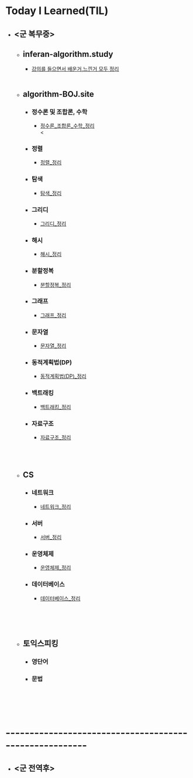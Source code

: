 # Today I Learned(TIL)

- ## <군 복무중>
  - ## inferan-algorithm.study
    - [강의를 들으면서 배운거,느낀거 모두 정리](https://github.com/SeungMin2001/TIL/blob/main/inflearn-CodingTest/algorithm.md)<br><br>

  - ## algorithm-BOJ.site
    - ### 정수론 및 조합론, 수학
      - [정수론_조합론_수학_정리](https://github.com/ssm2020/TIL/blob/main/algorithm_md_list/%EC%A0%95%EC%88%98%EB%A1%A0_%EC%A1%B0%ED%95%A9%EB%A1%A0_%EC%88%98%ED%95%99/%EC%A0%95%EC%88%98%EB%A1%A0_%EC%A1%B0%ED%95%A9%EB%A1%A0_%EC%88%98%ED%95%99.md)<br><


    - ### 정렬
      - [정렬_정리](https://github.com/ssm2020/TIL/blob/main/algorithm_md_list/%EC%A0%95%EB%A0%AC/%EC%A0%95%EB%A0%AC.md)<br>


    - ### 탐색
      - [탐색_정리](https://github.com/ssm2020/TIL/blob/main/algorithm_md_list/%ED%83%90%EC%83%89/%ED%83%90%EC%83%89.md)<br>


    - ### 그리디
      - [그리디_정리](https://github.com/ssm2020/TIL/blob/main/algorithm_md_list/%EA%B7%B8%EB%A6%AC%EB%94%94/%EA%B7%B8%EB%A6%AC%EB%94%94.md)<br> 


    - ### 해시
      - [해시_정리](https://github.com/ssm2020/TIL/blob/main/algorithm_md_list/%ED%95%B4%EC%8B%9C/%ED%95%B4%EC%8B%9C.md)<br>   


    - ### 분할정복
      - [분할정복_정리](https://github.com/ssm2020/TIL/blob/main/algorithm_md_list/%EB%B6%84%ED%95%A0%EC%A0%95%EB%B3%B5/%EB%B6%84%ED%95%A0%EC%A0%95%EB%B3%B5.md)<br> 


    - ### 그래프
      - [그래프_정리](https://github.com/ssm2020/TIL/blob/main/algorithm_md_list/%EA%B7%B8%EB%9E%98%ED%94%84/%EA%B7%B8%EB%9E%98%ED%94%84.md)<br> 
    - ### 문자열


      - [문자열_정리](https://github.com/ssm2020/TIL/blob/main/algorithm_md_list/%EB%AC%B8%EC%9E%90%EC%97%B4/%EB%AC%B8%EC%9E%90%EC%97%B4.md)<br> 


    - ### 동적계획법(DP)
      - [동적계획법(DP)_정리](https://github.com/ssm2020/TIL/blob/main/algorithm_md_list/%EB%8F%99%EC%A0%81%EA%B3%84%ED%9A%8D%EB%B2%95(DP)/%EB%8F%99%EC%A0%81%EA%B3%84%ED%9A%8D%EB%B2%95(DP).md)<br> 


    - ### 백트래킹
      - [백트래킹_정리](https://github.com/ssm2020/TIL/blob/main/algorithm_md_list/%EB%B0%B1%ED%8A%B8%EB%9E%98%ED%82%B9/%EB%B0%B1%ED%8A%B8%EB%9E%98%ED%82%B9.md)<br> 


    - ### 자료구조
      - [자료구조_정리](https://github.com/ssm2020/TIL/blob/main/algorithm_md_list/%EC%9E%90%EB%A3%8C%EA%B5%AC%EC%A1%B0/%EC%9E%90%EB%A3%8C%EA%B5%AC%EC%A1%B0.md)<br><br><br><br>


  - ## CS  
    - ### 네트워크
      - [네트워크_정리](https://github.com/ssm2020/TIL/blob/main/CS/Network/Network.md)<br> 
    - ### 서버
      - [서버_정리](https://github.com/ssm2020/TIL/blob/main/CS/Server/Server.md)<br> 
    - ### 운영체제
      - [운영체제_정리](https://github.com/ssm2020/TIL/blob/main/CS/OS/OS.md)<br> 
    - ### 데이터베이스
      - [데이터베이스_정리](https://github.com/ssm2020/TIL/blob/main/CS/DataBase/DataBase.md)<br>
    <br><br><br><br>


  - ## 토익스피킹
    - ### 영단어
    - ### 문법<br><br><br><br><br> 



# -------------------------------------------------------






- ## <군 전역후>
 

